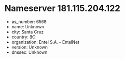 # Nameserver 181.115.204.122

* as_number: 6568
* name: Unknown
* city: Santa Cruz
* country: BO
* organization: Entel S.A. - EntelNet
* version: Unknown
* dnssec: Unknown
